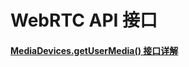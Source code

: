 WebRTC API 接口  
========================

#### [MediaDevices.getUserMedia() 接口详解](/docs/webrtc_tutorial_01.md)   


